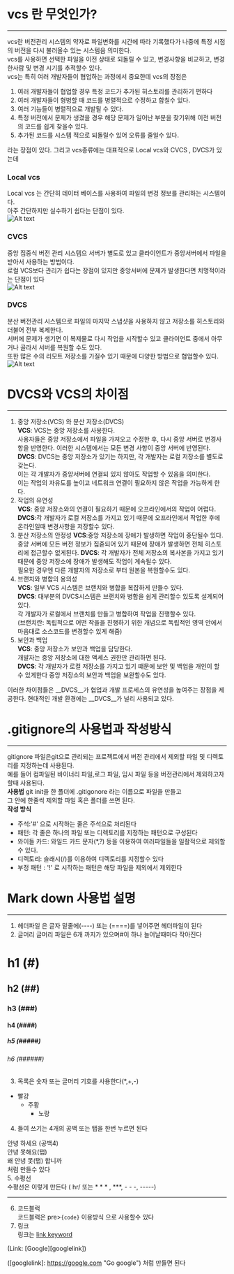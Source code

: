 # vcs 란 무엇인가?
----
vcs란 버전관리 시스템의 약자로 파일변화를 시간에 따라 기록했다가 나중에 특정 시점의 버전을 다시 불러올수 있는 시스템음 의미한다.    
vcs를 사용하면 선택한 파일을 이전 상태로 되돌릴 수 있고, 변경사항을 비교하고, 변경한사람 및 변경 시기를 추적할수 있다.  
vcs는 특히 여러 개발자들이 협업하는 과정에서 중요한데  vcs의 장점은 
1. 여러 개발자들이 협업할 경우 특정 코드가 추가된 히스토리를 관리하기 편하다
2. 여러 개발자들이 형벙할 때 코드를 병렬적으로 수정하고 합칠수 있다.
3. 여러 기능들이 병렬적으로 개발될 수 있다.
4. 특정 버전에서 문제가 생겼을 경우 해당 문제가 일어난 부분을 찾기위해 이전 버전의 코드를 쉽게 찾을수 있다.
5. 추가된 코드를 시스템 적으로 되돌릴수 있어 오류를 줄일수 있다.     

라는 장점이 있다.
그리고 vcs종류에는 대표적으로 Local vcs와 CVCS , DVCS가 있는데
### Local vcs
Local vcs 는 간단히 데이터 베이스를 사용하여 파일의 변겅 정보를 관리하는 시스템이다.      
아주 간단하지만 실수하기 쉽다는 단점이 있다.    
![Alt text](./LocalVcs.png)

### CVCS
중앙 집중식 버전 관리 시스템으 서버가 별도로 있고 클라이언트가 중앙서버에서 파일을 받아서 사용하는 방법이다.    
로컬 VCS보다 관리가 쉽다는 장점이 있지만 중앙서버에 문제가 발생한다면 치명적이라는 단점이 있다  
![Alt text](./CVCS.png)

### DVCS    
분산 버전관리 시스템으로 파일의 마지막 스냅샷을 사용하지 않고 저장소를 히스토리와 더불어 전부 복제한다.     
서버에 문제가 생기면 이 복제물로 다시 작업을 시작할수 있고 클라이언트 중에서 아무거나 골라서 서버를 복원할 수도 있다.        
또한 많은 수의 리모트 저장소를 가질수 있기 때문에 다양한 방법으로 협업할수 있다.     
![Alt text](./DVCS.png)
# DVCS와 VCS의 차이점
----
1. 중앙 저장소(VCS) 와 분산 저장소(DVCS)    
__VCS__: VCS는 중앙 저장소를 사용한다.    
사용자들은 중앙 저장소에서 파일을 가져오고 수정한 후, 다시 중앙 서버로 변경사항을 반영한다. 
이러한 시스템에서는 모든 변경 사항이 중앙 서버에 반영된다.    
__DVCS__: DVCS는 중앙 저장소가 있기는 하지만, 각 개발자는 로컬 저장소를 별도로 갖는다.  
이는 각 개발자가 중앙서버에 연결되 있지 않아도 작업할 수 있음을 의미한다.   
이는 작업의 자유도를 높이고 네트워크 연결이 필요하지 않은 작업을 가능하게 한다. 
2. 작업의 유연성    
__VCS__: 중앙 저장소와의 연결이 필요하기 때문에 오프라인에서의 작업이 어렵다.   
__DVCS__:각 개발자가 로컬 저장소를 가지고 있기 때문에 오프라인에서 작업한 후에 온라인일때 변경사항을 저장할수 있다.
3. 분산 저장소의 안정성 
__VCS__:중앙 저장소에 장애가 발생하면 작업이 중단될수 있다.     
중앙 서버에 모든 버전 정보가 집줃되어 있기 때문에 장애가 발생하면 전체 히스토리에 접근할수 없게된다.
__DVCS__: 각 개발자가 전체 저장소의 복사본을 가지고 있기 때문에 중앙 저장소에 장애가 발생해도 작업이 계속될수 있다.     
필요한 경우엔 다른 개발자의 저장소로 부터 원본을 복원할수도 있다.
4. 브랜치와 병합의 용의성   
__VCS__: 일부 VCS 시스템은 브랜치와 병합을 복잡하게 만들수 있다.    
__DVCS__: 대부분의 DVCS시스템은 브랜치와 병합을 쉽게 관리할수 있도록 설계되어있다.  
각 개발자가 로컬에서 브랜치를 만들고 병합하여 작업을 진행할수 있다.     
(브랜치란: 독립적으로 어떤 작을을 진행하기 위한 개념으로 독립적인 영역 안에서 마음대로 소스코드를 변경할수 있게 해줌)
5. 보안과 백업  
__VCS__: 중앙 저장소가 보안과 백업을 담당한다.      
개발자는 중앙 저장소에 대한 액세스 권한만 관리하면 된다.    
__DVCS__: 각 개발자가 로컬 저장소를 가지고 있기 떄문에 보안 및 백업을 개인이 할 수 있게한다 
중앙 저장소의 보안과 백업을 보완할수도 있다.    

이러한 차이점들은 __DVCS__가 협업과 개발 프로세스의 유연성을 높여주는 장점을 제공한다.
현대적인 개발 환경에는 __DVCS__가 널리 사용되고 있다.       

# .gitignore의 사용법과 작성방식
----
gitignore 파일은git으로 관리되는 프로젝트에서 버전 관리에서 제외할 파일 및 디렉토리를 지정하는데 사용된다.  
예를 들어 컴파일된 바이너리 파일,로그 파일, 임시 파일 등을 버전관리에서 제외하고자 할때 사용된다.   
__사용법__  git init을 한 폴더에 .gitigonore 라는 이름으로 파일을 만들고    
그 안에 한줄씩 제외할 파일 혹은 폴더를 쓰면 된다.   
__작성 방식__
* 주석:'#' 으로 시작하는 줄은 주석으로 처리된다
* 패턴: 각 줄은 하나의 파일 또는 디렉토리를 지정하는 패턴으로 구성된다
* 와이들 카드: 와일드 카드 문자(*,?) 등을 이용하여 여러파일들을 일좔적으로 제외할수 있다.
* 디렉토리: 슬래시(/)를 이용하여 디렉토리를 지정할수 있다
* 부정 패턴 : '!' 로 시작하는 패턴은 해당 파일을 제외에서 제외한다      

# Mark down 사용법 설명
----
1. 헤더파일 은 글자 밑줄에(----) 또는 (====)를 넣어주면 헤더파일이 된다    
2. 글머리 글머리 파일은 6개 까지가 있으며#이 하나 늘어날때마다 작아진다 
# h1 (#)
## h2 (##)
### h3 (###)
#### h4 (####)
##### h5 (#####)
###### h6 (######)

3. 목록은 숫자 또는 글머리 기호를 사용한다(*,+,-)   
* 빨강
    + 주황
        - 노랑

4. 들여 쓰기는 4개의 공백 또는 탭을 한번 누르면 된다

안녕 하세요 (공백4)    
    안녕 못해요(탭)     
왜 안녕 못(탭)     합니까   
처럼 만들수 있다    
5. 수평선   
수평선은 이렇게 만든다 ( hr/ 또는 * * * , ***, - - -, -----) 
- - -

6. 코드블럭     
코드블럭은 pre><code>{code}</code></pre> 이용방식 으로 사용할수 있다
7. 링크     
링크는
[link keyword][id]

[id]: URL "Optional Title here"

(Link: [Google][googlelink])

([googlelink]: https://google.com "Go google")
처럼 만들면 된다

